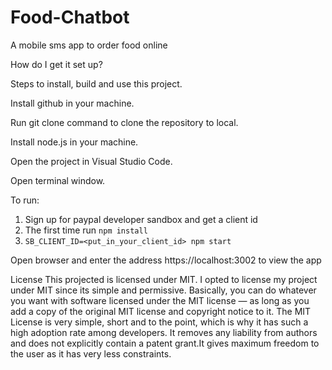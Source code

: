 # Food-Chatbot
A mobile sms app to order food online 

How do I get it set up?

Steps to install, build and use this project.

Install github in your machine.

Run git clone command to clone the repository to local.

Install node.js in your machine.

Open the project in Visual Studio Code.

Open terminal window.

To run:

1. Sign up for paypal developer sandbox and get a client id
2. The first time run `npm install`
3. `SB_CLIENT_ID=<put_in_your_client_id> npm start`

Open browser and enter the address https://localhost:3002 to view the app

License
This projected is licensed under MIT. I opted to license my project under MIT since its simple and permissive. Basically, you can do whatever you want with software licensed under the MIT license — as long as you add a copy of the original MIT license and copyright notice to it. The MIT License is very simple, short and to the point, which is why it has such a high adoption rate among developers. It removes any liability from authors and does not explicitly contain a patent grant.It gives maximum freedom to the user as it has very less constraints.
